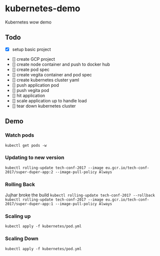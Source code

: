 # kubernetes-demo
Kubernetes wow demo

## Todo

- [x] setup basic project
- [] create GCP project
- [] create node container and push to docker hub
- [] create pod spec
- [] create vegita container and pod spec
- [] create kubernetes cluster yaml
- [] push application pod
- [] push vegita pod
- [] hit application
- [] scale application up to handle load
- [] tear down kubernetes cluster


## Demo

### Watch pods
`kubectl get pods -w`

### Updating to new version
`kubectl rolling-update tech-conf-2017 --image eu.gcr.io/tech-conf-2017/super-duper-app:2 --image-pull-policy Always`

### Rolling Back 
Jujhar broke the build
`kubectl rolling-update tech-conf-2017 --rollback`
`kubectl rolling-update tech-conf-2017 --image eu.gcr.io/tech-conf-2017/super-duper-app:1 --image-pull-policy Always`


### Scaling up
`kubectl apply -f kubernetes/pod.yml`

### Scaling Down
`kubectl apply -f kubernetes/pod.yml`
